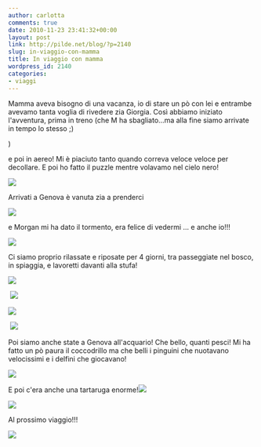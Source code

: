 ```yaml
---
author: carlotta
comments: true
date: 2010-11-23 23:41:32+00:00
layout: post
link: http://pilde.net/blog/?p=2140
slug: in-viaggio-con-mamma
title: In viaggio con mamma
wordpress_id: 2140
categories:
- viaggi
---
```


Mamma aveva bisogno di una vacanza, io di stare un pò con lei e entrambe avevamo tanta voglia di rivedere zia Giorgia. Così abbiamo iniziato l'avventura, prima in treno (che M ha sbagliato...ma alla fine siamo arrivate in tempo lo stesso ;)


 )


 e poi in aereo! Mi è piaciuto tanto quando correva veloce veloce per decollare. E poi ho fatto il puzzle mentre volavamo nel cielo nero!

![](http://pilde.net/blog/wp-content/uploads/2010/11/aereo.jpg)




Arrivati a Genova è vanuta zia a prenderci

![](http://pilde.net/blog/wp-content/uploads/2010/11/zia1.jpg)




e Morgan mi ha dato il tormento, era felice di vedermi ... e anche io!!!

![](http://pilde.net/blog/wp-content/uploads/2010/11/morgan.jpg)




Ci siamo proprio rilassate e riposate per 4 giorni, tra passeggiate nel bosco, in spiaggia, e lavoretti davanti alla stufa!

![](http://pilde.net/blog/wp-content/uploads/2010/11/bosco.jpg)




 ![](http://pilde.net/blog/wp-content/uploads/2010/11/zia_mare2.jpg)




![](http://pilde.net/blog/wp-content/uploads/2010/11/zia_mare.jpg)




 ![](http://pilde.net/blog/wp-content/uploads/2010/11/mati_mamma_mare.jpg)




Poi siamo anche state a Genova all'acquario! Che bello, quanti pesci! Mi ha fatto un pò paura il coccodrillo ma che belli i pinguini che nuotavano velocissimi e i delfini che giocavano!

![](http://pilde.net/blog/wp-content/uploads/2010/11/acquario_pescioni.jpg)




E poi c'era anche una tartaruga enorme!![](http://pilde.net/blog/wp-content/uploads/2010/11/acquario_tartaruga.jpg)




![](http://pilde.net/blog/wp-content/uploads/2010/11/mati_mamma2.jpg)




Al prossimo viaggio!!!

![](http://pilde.net/blog/wp-content/uploads/2010/11/mati_autobus_rosso.jpg)




